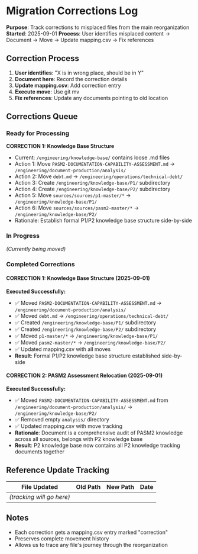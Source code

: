 # Migration Corrections Log

**Purpose**: Track corrections to misplaced files from the main reorganization
**Started**: 2025-09-01
**Process**: User identifies misplaced content → Document → Move → Update mapping.csv → Fix references

## Correction Process

1. **User identifies**: "X is in wrong place, should be in Y"
2. **Document here**: Record the correction details
3. **Update mapping.csv**: Add correction entry
4. **Execute move**: Use git mv
5. **Fix references**: Update any documents pointing to old location

## Corrections Queue

### Ready for Processing

**CORRECTION 1: Knowledge Base Structure**
- Current: `/engineering/knowledge-base/` contains loose .md files
- Action 1: Move `PASM2-DOCUMENTATION-CAPABILITY-ASSESSMENT.md` → `/engineering/document-production/analysis/`
- Action 2: Move `debt.md` → `/engineering/operations/technical-debt/`
- Action 3: Create `/engineering/knowledge-base/P1/` subdirectory
- Action 4: Create `/engineering/knowledge-base/P2/` subdirectory
- Action 5: Move `sources/sources/p1-master/*` → `/engineering/knowledge-base/P1/`
- Action 6: Move `sources/sources/pasm2-master/*` → `/engineering/knowledge-base/P2/`
- Rationale: Establish formal P1/P2 knowledge base structure side-by-side

### In Progress
*(Currently being moved)*

### Completed Corrections

#### CORRECTION 1: Knowledge Base Structure (2025-09-01)
**Executed Successfully:**
- ✅ Moved `PASM2-DOCUMENTATION-CAPABILITY-ASSESSMENT.md` → `/engineering/document-production/analysis/`
- ✅ Moved `debt.md` → `/engineering/operations/technical-debt/`
- ✅ Created `/engineering/knowledge-base/P1/` subdirectory
- ✅ Created `/engineering/knowledge-base/P2/` subdirectory
- ✅ Moved `p1-master/*` → `/engineering/knowledge-base/P1/`
- ✅ Moved `pasm2-master/*` → `/engineering/knowledge-base/P2/`
- ✅ Updated mapping.csv with all moves
- **Result**: Formal P1/P2 knowledge base structure established side-by-side

#### CORRECTION 2: PASM2 Assessment Relocation (2025-09-01)
**Executed Successfully:**
- ✅ Moved `PASM2-DOCUMENTATION-CAPABILITY-ASSESSMENT.md` from `/engineering/document-production/analysis/` → `/engineering/knowledge-base/P2/`
- ✅ Removed empty `analysis/` directory
- ✅ Updated mapping.csv with move tracking
- **Rationale**: Document is a comprehensive audit of PASM2 knowledge across all sources, belongs with P2 knowledge base
- **Result**: P2 knowledge base now contains all P2 knowledge tracking documents together

## Reference Update Tracking

| File Updated | Old Path | New Path | Date |
|--------------|----------|----------|------|
| *(tracking will go here)* | | | |

## Notes

- Each correction gets a mapping.csv entry marked "correction"
- Preserves complete movement history
- Allows us to trace any file's journey through the reorganization